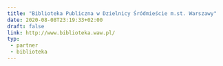 ```yaml
---
title: "Biblioteka Publiczna w Dzielnicy Śródmieście m.st. Warszawy"
date: 2020-08-08T23:19:33+02:00
draft: false
link: http://www.biblioteka.waw.pl/
typ:
 - partner
 - biblioteka
---
```

